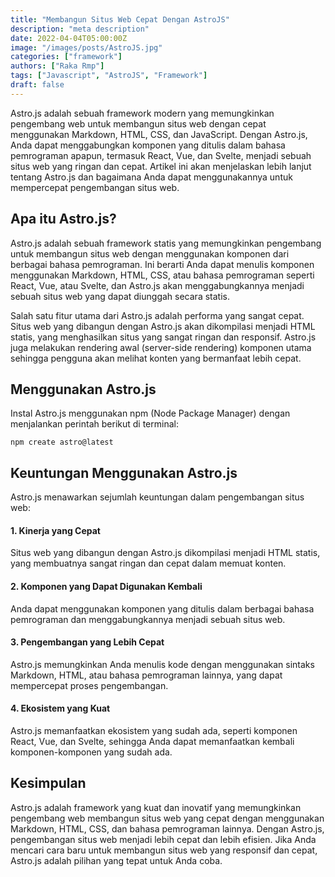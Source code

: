 ```yaml
---
title: "Membangun Situs Web Cepat Dengan AstroJS"
description: "meta description"
date: 2022-04-04T05:00:00Z
image: "/images/posts/AstroJS.jpg"
categories: ["framework"]
authors: ["Raka Rmp"]
tags: ["Javascript", "AstroJS", "Framework"]
draft: false
---
```


Astro.js adalah sebuah framework modern yang memungkinkan pengembang web untuk membangun situs web dengan cepat menggunakan Markdown, HTML, CSS, dan JavaScript. Dengan Astro.js, Anda dapat menggabungkan komponen yang ditulis dalam bahasa pemrograman apapun, termasuk React, Vue, dan Svelte, menjadi sebuah situs web yang ringan dan cepat. Artikel ini akan menjelaskan lebih lanjut tentang Astro.js dan bagaimana Anda dapat menggunakannya untuk mempercepat pengembangan situs web.

## Apa itu Astro.js?

Astro.js adalah sebuah framework statis yang memungkinkan pengembang untuk membangun situs web dengan menggunakan komponen dari berbagai bahasa pemrograman. Ini berarti Anda dapat menulis komponen menggunakan Markdown, HTML, CSS, atau bahasa pemrograman seperti React, Vue, atau Svelte, dan Astro.js akan menggabungkannya menjadi sebuah situs web yang dapat diunggah secara statis.

Salah satu fitur utama dari Astro.js adalah performa yang sangat cepat. Situs web yang dibangun dengan Astro.js akan dikompilasi menjadi HTML statis, yang menghasilkan situs yang sangat ringan dan responsif. Astro.js juga melakukan rendering awal (server-side rendering) komponen utama sehingga pengguna akan melihat konten yang bermanfaat lebih cepat.

## Menggunakan Astro.js

Instal Astro.js menggunakan npm (Node Package Manager) dengan menjalankan perintah berikut di terminal:

```terminal
npm create astro@latest
```

## Keuntungan Menggunakan Astro.js

Astro.js menawarkan sejumlah keuntungan dalam pengembangan situs web:

#### 1. Kinerja yang Cepat
Situs web yang dibangun dengan Astro.js dikompilasi menjadi HTML statis, yang membuatnya sangat ringan dan cepat dalam memuat konten.

#### 2. Komponen yang Dapat Digunakan Kembali
Anda dapat menggunakan komponen yang ditulis dalam berbagai bahasa pemrograman dan menggabungkannya menjadi sebuah situs web.

#### 3. Pengembangan yang Lebih Cepat
Astro.js memungkinkan Anda menulis kode dengan menggunakan sintaks Markdown, HTML, atau bahasa pemrograman lainnya, yang dapat mempercepat proses pengembangan.

#### 4. Ekosistem yang Kuat
Astro.js memanfaatkan ekosistem yang sudah ada, seperti komponen React, Vue, dan Svelte, sehingga Anda dapat memanfaatkan kembali komponen-komponen yang sudah ada.

## Kesimpulan

Astro.js adalah framework yang kuat dan inovatif yang memungkinkan pengembang web membangun situs web yang cepat dengan menggunakan Markdown, HTML, CSS, dan bahasa pemrograman lainnya. Dengan Astro.js, pengembangan situs web menjadi lebih cepat dan lebih efisien. Jika Anda mencari cara baru untuk membangun situs web yang responsif dan cepat, Astro.js adalah pilihan yang tepat untuk Anda coba.
